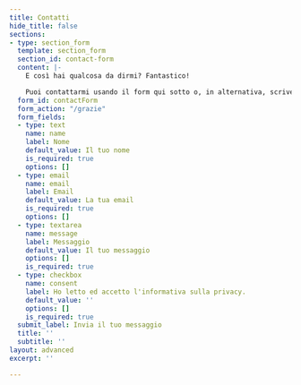 ```yaml
---
title: Contatti
hide_title: false
sections:
- type: section_form
  template: section_form
  section_id: contact-form
  content: |-
    E così hai qualcosa da dirmi? Fantastico!

    Puoi contattarmi usando il form qui sotto o, in alternativa, scrivendomi una email all'indirizzo [hi@tommasomartino.it](mailto:hi@tommasomartino.it).
  form_id: contactForm
  form_action: "/grazie"
  form_fields:
  - type: text
    name: name
    label: Nome
    default_value: Il tuo nome
    is_required: true
    options: []
  - type: email
    name: email
    label: Email
    default_value: La tua email
    is_required: true
    options: []
  - type: textarea
    name: message
    label: Messaggio
    default_value: Il tuo messaggio
    options: []
    is_required: true
  - type: checkbox
    name: consent
    label: Ho letto ed accetto l'informativa sulla privacy.
    default_value: ''
    options: []
    is_required: true
  submit_label: Invia il tuo messaggio
  title: ''
  subtitle: ''
layout: advanced
excerpt: ''

---
```

